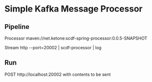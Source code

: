 # Simple Kafka Message Processor

## Pipeline

Processor
maven://net.ketone:scdf-spring-processor:0.0.5-SNAPSHOT

Stream
http --port=20002 | scdf-processor | log

## Run

POST http://localhost:20002 with contents to be sent
